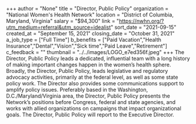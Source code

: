 +++
author = "None"
title = "Director, Public Policy"
organization = "National Women's Health Network"
location = "District of Columbia, Maryland, Virginia"
salary = "$94,300"
link = "https://nwhn.org/?utm_medium=referral&utm_source=idealist"
sort_date = "2021-09-15"
created_at = "September 15, 2021"
closing_date = "October 31, 2021"
a_job_type = ["Full Time"]
b_benefits = ["Paid Vacation","Health Insurance","Dental","Vision","Sick time","Paid Leave","Retirement"]
c_feedback = ""
thumbnail = "../../images/LOGO_e7ed356f.jpeg"
+++
The Director, Public Policy leads a dedicated, influential team with a long history of making important changes happen in the women’s health sphere. Broadly, the Director, Public Policy, leads legislative and regulatory advocacy activities, primarily at the federal level, as well as some state policy work. The Director also provides some communications support to amplify policy issues. Preferably based in the Washington, D.C./Maryland/Virginia area, the Director, Public Policy presents the Network’s positions before Congress, federal and state agencies, and works with allied organizations on campaigns that impact organizational goals.
The Director, Public Policy will report to the Executive Director.